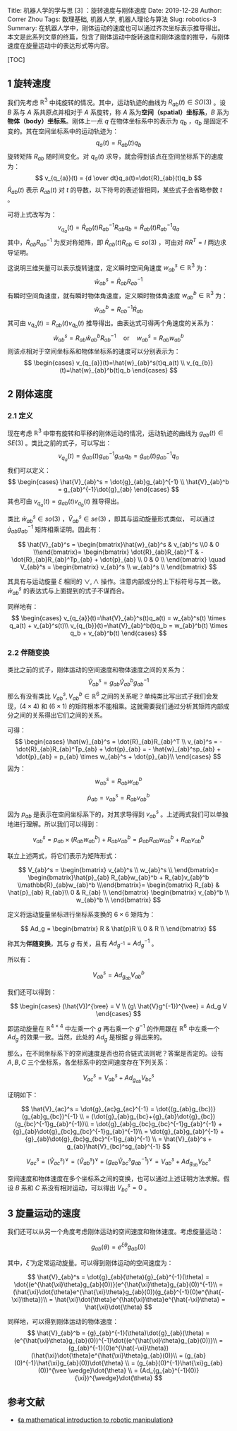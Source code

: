 Title: 机器人学的学与思 [3] ：旋转速度与刚体速度
Date: 2019-12-28
Author: Correr Zhou
Tags: 数理基础, 机器人学, 机器人理论与算法
Slug: robotics-3
Summary: 在机器人学中，刚体运动的速度也可以通过齐次坐标表示推导得出。本文是此系列文章的终篇，包含了刚体运动中旋转速度和刚体速度的推导，与刚体速度在旋量运动中的表达形式等内容。


[TOC]


## 1 旋转速度

我们先考虑 $\mathbb{R}^3$ 中纯旋转的情况。其中，运动轨迹的曲线为 $R_{ab}(t) \in SO(3)$ 。设 $B$ 系与 $A$ 系共原点并相对于 $A$ 系旋转，称 $A$ 系为**空间（spatial）坐标系**，$B$ 系为**物体（body）坐标系**。刚体上一点 $q$ 在物体坐标系中的表示为 $q_b$ ，$q_b$ 是固定不变的。其在空间坐标系中的运动轨迹为：
$$
q_a(t) = R_{ab}(t)q_b
$$
旋转矩阵 $R_{ab}$ 随时间变化。对 $q_a(t)$ 求导，就会得到该点在空间坐标系下的速度为：
$$
v_{q_{a}}(t) = {d \over dt}q_a(t)=\dot{R}_{ab}(t)q_b
$$
$\dot{R}_{ab}(t)$ 表示 $R_{ab}(t)$ 对 $t$ 的导数，以下符号的表述皆相同，某些式子会省略参数 $t$ 。

可将上式改写为：
$$
v_{q_{a}}(t)=\dot{R}_{ab}(t)R_{ab}^{-1}R_{ab}q_b = \dot{R}_{ab}(t)R_{ab}^{-1}q_a
$$
其中，$\dot{R}_{ab}R_{ab}^{-1}$ 为反对称矩阵，即 $\dot{R}_{ab}(t)R_{ab} \in so(3)$ ，可由对 $RR^T=I$ 两边求导证明。

这说明三维矢量可以表示旋转速度，定义瞬时空间角速度 $w_{ab}^s \in \mathbb{R}^3$ 为：
$$
\hat{w}_{ab}^s = \dot{R}_{ab}R_{ab}^{-1}
$$
有瞬时空间角速度，就有瞬时物体角速度，定义瞬时物体角速度 $w_{ab}^b \in \mathbb{R}^3$ 为：
$$
\hat{w}_{ab}^b = R_{ab}^{-1}\dot{R}_{ab}
$$
其可由 $v_{q_{a}}(t) = R_{ab}(t) v_{q_{b}}(t)$ 推导得出。由表达式可得两个角速度的关系为：
$$
\hat{w}_{ab}^s = R_{ab}\hat{w}_{ab}^bR_{ab}^{-1} \quad \text{or} \quad w_{ab}^s = R_{ab}w_{ab}^b
$$
则该点相对于空间坐标系和物体坐标系的速度可以分别表示为：
$$
\begin{cases}
v_{q_{a}}(t)=\hat{w}_{ab}^s(t)q_a(t) \\
v_{q_{b}}(t)=\hat{w}_{ab}^b(t)q_b
\end{cases}
$$


## 2 刚体速度

### 2.1 定义

现在考虑 $\mathbb{R}^3$ 中带有旋转和平移的刚体运动的情况，运动轨迹的曲线为 $g_{ab}(t) \in SE(3)$ 。类比之前的式子，可以写出：
$$
v_{q_{a}}(t)=\dot{g}_{ab}(t)g_{ab}^{-1}g_{ab}q_b = \dot{g}_{ab}(t)g_{ab}^{-1}q_a
$$
我们可以定义：
$$
\begin{cases}
\hat{V}_{ab}^s = \dot{g}_{ab}g_{ab}^{-1} \\
\hat{V}_{ab}^b = g_{ab}^{-1}\dot{g}_{ab}
\end{cases}
$$
其也可由 $v_{q_{a}}(t) = g_{ab}(t) v_{q_{b}}(t)$ 推导得出。

类比 $\hat{w}_{ab}^s \in so(3)$ ，$\hat{V}_{ab}^s \in se(3)$ ，即其与运动旋量形式类似， 可以通过 $\dot{g}_{ab}g_{ab}^{-1}$ 矩阵相乘证明。因此有：

$$
\hat{V}_{ab}^s = \begin{bmatrix}\hat{w}_{ab}^s & v_{ab}^s \\0 & 0 \\\end{bmatrix}=
\begin{bmatrix}
\dot{R}_{ab}R_{ab}^T & -\dot{R}_{ab}R_{ab}^Tp_{ab} + \dot{p}_{ab} \\
0 & 0 \\
\end{bmatrix}
\quad
V_{ab}^s =
\begin{bmatrix}
v_{ab}^s \\
w_{ab}^s \\
\end{bmatrix}
$$

其具有与运动旋量 $\xi$ 相同的 $\vee , \wedge$ 操作。注意内部成分的上下标符号与其一致。$\hat{w}_{ab}^s$ 的表达式与上面提到的式子不谋而合。

同样地有：
$$
\begin{cases}
v_{q_{a}}(t)=\hat{V}_{ab}^s(t)q_a(t) = w_{ab}^s(t) \times q_a(t) + v_{ab}^s(t)\\
v_{q_{b}}(t)=\hat{V}_{ab}^b(t)q_b = w_{ab}^b(t) \times q_b + v_{ab}^b(t)
\end{cases}
$$


### 2.2 伴随变换

类比之前的式子，刚体运动的空间速度和物体速度之间的关系为：
$$
\hat{V}_{ab}^s = g_{ab}\hat{V}_{ab}^bg_{ab}^{-1}
$$
那么有没有类比 $V_{ab}^s,V_{ab}^b \in \mathbb{R}^6$ 之间的关系呢？单纯类比写出式子我们会发现，$(4 \times 4)$ 和 $(6 \times 1)$ 的矩阵根本不能相乘。这就需要我们通过分析其矩阵内部成分之间的关系得出它们之间的关系。

可得：
$$
\begin{cases}
\hat{w}_{ab}^s = \dot{R}_{ab}R_{ab}^T  \\
v_{ab}^s = -\dot{R}_{ab}R_{ab}^Tp_{ab} + \dot{p}_{ab} = - \hat{w}_{ab}^sp_{ab} + \dot{p}_{ab} = p_{ab} \times w_{ab}^s + \dot{p}_{ab}\\
\end{cases}
$$
因为：
$$
w_{ab}^s = R_{ab}w_{ab}^b
$$

$$
\dot{p}_{ab} = v_{ab}^s = R_{ab}v_{ab}^b
$$

因为 $p_{ab}$ 是表示在空间坐标系下的，对其求导得到 $v_{ab}^s$ 。上述两式我们可以单独地进行理解。所以我们可以得到：

$$
v_{ab}^s = p_{ab} \times (R_{ab}w_{ab}^b) + R_{ab}v_{ab}^b
= \hat{p}_{ab} R_{ab}w_{ab}^b + R_{ab}v_{ab}^b
$$

联立上述两式，将它们表示为矩阵形式：

$$
V_{ab}^s = \begin{bmatrix}
 v_{ab}^s \\
w_{ab}^s \\
\end{bmatrix}=
\begin{bmatrix}\hat{p}_{ab} R_{ab}w_{ab}^b + R_{ab}v_{ab}^b \\mathbb{R}_{ab}w_{ab}^b \\\end{bmatrix}=
\begin{bmatrix}
R_{ab} & \hat{p}_{ab} R_{ab}\\
0 & R_{ab} \\
\end{bmatrix}
\begin{bmatrix}
v_{ab}^b \\
w_{ab}^b \\
\end{bmatrix}
$$

定义将运动旋量坐标进行坐标系变换的 $6 \times 6$ 矩阵为：

$$
Ad_g =
\begin{bmatrix}
R & \hat{p}R \\
0 & R \\
\end{bmatrix}
$$

称其为**伴随变换**，其与 $g$ 有关，且有 $Ad_{g^{-1}} = Ad_g^{-1}$ 。

所以有：

$$
V_{ab}^s = Ad_{g_{ab}}V_{ab}^b
$$

我们还可以得到：

$$
\begin{cases}
(\hat{V})^{\vee} = V \\
(g\ \hat{V}g^{-1})^{\vee} = Ad_g V
\end{cases}
$$

即运动旋量在 $\mathbb{R}^{4 \times 4}$ 中左乘一个 $g$ 再右乘一个 $g^{-1}$ 的作用跟在 $\mathbb{R}^6$ 中左乘一个 $Ad_g$ 的效果一致。当然，此处的 $Ad_g$ 是根据 $g$ 得出来的。

那么，在不同坐标系下的空间速度是否也符合链式法则呢？答案是否定的。设有 $A,B,C$ 三个坐标系，各坐标系中的空间速度存在下列关系：

$$
V_{ac}^s = V_{ab}^s + Ad_{g_{ab}}V_{bc}^s
$$

证明如下：

$$
\hat{V}_{ac}^s = \dot{g}_{ac}g_{ac}^{-1} = \dot{(g_{ab}g_{bc})}(g_{ab}g_{bc})^{-1} \\
= (\dot{g}_{ab}g_{bc}+{g}_{ab}\dot{g}_{bc})(g_{bc}^{-1}g_{ab}^{-1})\\
= \dot{g}_{ab}g_{bc}g_{bc}^{-1}g_{ab}^{-1} + {g}_{ab}\dot{g}_{bc}g_{bc}^{-1}g_{ab}^{-1}\\
= \dot{g}_{ab}g_{ab}^{-1} + {g}_{ab}\dot{g}_{bc}g_{bc}^{-1}g_{ab}^{-1} \\
= \hat{V}_{ab}^s + g_{ab}\hat{V}_{bc}^sg_{ab}^{-1}
$$

$$
{V}_{ac}^s = (\hat{V}_{ac}^s)^{\vee} =
(\hat{V}_{ab}^s)^{\vee} + (g_{ab}\hat{V}_{bc}^sg_{ab}^{-1})^{\vee}  =
{V}_{ab}^s + Ad_{g_{ab}}{V}_{bc}^s
$$

空间速度和物体速度在多个坐标系之间的变换，也可以通过上述证明方法求解。假设 $B$ 系和 $C$ 系没有相对运动，可以得出 $V_{bc}^s = 0$ 。



## 3 旋量运动的速度

我们还可以从另一个角度考虑刚体运动的空间速度和物体速度。考虑旋量运动：

$$
g_{ab}(\theta) = e^{\hat{\xi}\theta}g_{ab}(0)
$$

其中，$\hat{\xi}$ 为定常运动旋量。可以得到刚体运动的空间速度为：

$$
\hat{V}_{ab}^s = \dot{g}_{ab}(\theta){g}_{ab}^{-1}(\theta)
= \dot{(e^{\hat{\xi}\theta}g_{ab}(0))}(e^{\hat{\xi}\theta}g_{ab}(0))^{-1}\\
= (\hat{\xi}\dot{\theta}e^{\hat{\xi}\theta}g_{ab}(0))(g_{ab}^{-1}(0)e^{\hat{-\xi}\theta})\\
= \hat{\xi}\dot{\theta}e^{\hat{\xi}\theta}e^{\hat{-\xi}\theta} = \hat{\xi}\dot{\theta}
$$

同样地，可以得到刚体运动的物体速度：
$$
\hat{V}_{ab}^b = {g}_{ab}^{-1}(\theta)\dot{g}_{ab}(\theta)
= (e^{\hat{\xi}\theta}g_{ab}(0))^{-1}\dot{(e^{\hat{\xi}\theta}g_{ab}(0))}\\
= (g_{ab}^{-1}(0)e^{\hat{-\xi}\theta})
(\hat{\xi}\dot{\theta}e^{\hat{\xi}\theta}g_{ab}(0))\\
= (g_{ab}(0)^{-1}\hat{\xi}g_{ab}(0))\dot{\theta} \\
= (g_{ab}(0)^{-1}\hat{\xi}g_{ab}(0))^{\vee \wedge}\dot{\theta} \\
= (Ad_{g_{ab}^{-1}(0)}{\xi})^{\wedge}\dot{\theta}
$$


## 参考文献

- [《a mathematical introduction to robotic manipulation》][1]


[1]: http://citeseerx.ist.psu.edu/viewdoc/download?doi=10.1.1.671.7040&rep=rep1&type=pdf